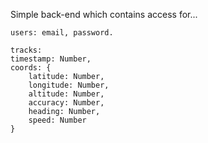 Simple back-end which contains access for...

    users: email, password.

    tracks: 
    timestamp: Number,
    coords: {
        latitude: Number,
        longitude: Number,
        altitude: Number,
        accuracy: Number,
        heading: Number,
        speed: Number
    }